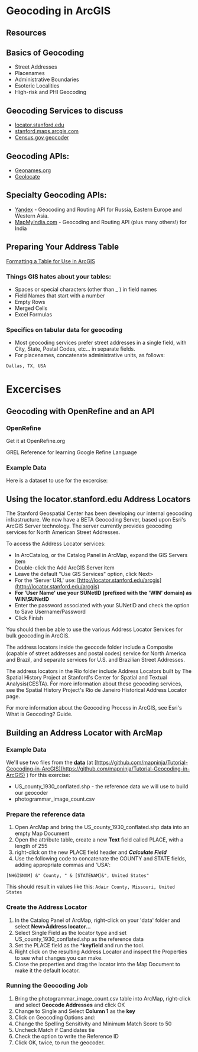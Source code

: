 # Geocoding in ArcGIS
## Resources


## Basics of Geocoding
* Street Addresses
* Placenames
* Administrative Boundaries
* Esoteric Localities
* High-risk and PHI Geocoding

## Geocoding Services to discuss
* [locator.stanford.edu](https://locator.stanford.edu/arcgis/rest/services)  
* [stanford.maps.arcgis.com](https://stanford.maps.arcgis.com/)  
* [Census.gov geocoder](https://www.census.gov/geo/maps-data/data/geocoder.html)  

## Geocoding APIs:
 * [Geonames.org](https://www.geonames.org/)
 * [Geolocate](http://www.geo-locate.org/)

## Specialty Geocoding APIs:
 * [Yandex](https://tech.yandex.com/maps/doc/geocoder/desc/concepts/limits-docpage/) - Geocoding and Routing API for Russia, Eastern Europe and Western Asia.  
 * [MapMyIndia.com](https://www.mapmyindia.com/api/) - Geocoding and Routing API (plus many others!) for India

## Preparing Your Address Table
[Formatting a Table for Use in ArcGIS](http://support.esri.com/EN/knowledgebase/techarticles/detail/30727) 
 
### Things GIS hates about your tables:  
* Spaces or special characters (other than _ ) in field names  
* Field Names that start with a number  
* Empty Rows  
* Merged Cells  
* Excel Formulas

### Specifics on tabular data for geocoding
* Most geocoding services prefer street addresses in a single field, with City, State, Postal Codes, etc... in separate fields.  
* For placenames, concatenate administrative units, as follows:

```Dallas, TX, USA```
 
 
# Excercises


## Geocoding with OpenRefine and an API
### OpenRefine
Get it at OpenRefine.org

GREL Reference for learning Google Refine Language

### Example Data 
Here is a dataset to use for the excercise:
 


## Using the locator.stanford.edu Address Locators
The Stanford Geospatial Center has been developing our internal geocoding infrastructure. We now have a BETA Geocoding Server, based upon Esri's ArcGIS Server technology. The server currently provides geocoding services for North American Street Addresses.

To access the Address Locator services:

* In ArcCatalog, or the Catalog Panel in ArcMap, expand the GIS Servers item    
* Double-click the Add ArcGIS Server item    
* Leave the default "Use GIS Services" option, click Next>  
* For the 'Server URL' use: [http://locator.stanford.edu/arcgis](http://locator.stanford.edu/arcgis)  
* **For 'User Name' use your SUNetID (prefixed with the 'WIN\' domain) as WIN\SUNetID**  
* Enter the password associated with your SUNetID and check the option to Save Username/Password  
* Click Finish  

You should then be able to use the various Address Locator Services for bulk geocoding in ArcGIS.

The address locators inside the geocode folder include a Composite (capable of street addresses and postal codes) service for North America and Brazil, and separate services for U.S. and Brazilian Street Addresses.

The address locators in the Rio folder include Address Locators built by The Spatial History Project at Stanford's Center for Spatial and Textual Analysis(CESTA). For more information about these geocoding services, see the Spatial History Project's Rio de Janeiro Historical Address Locator page.

For more information about the Geocoding Process in ArcGIS, see Esri's What is Geocoding? Guide.




## Building an Address Locator with ArcMap
### Example Data  
We'll use two files from the **[data](https://github.com/mapninja/Tutorial-Geocoding-in-ArcGIS)** (at [https://github.com/mapninja/Tutorial-Geocoding-in-ArcGIS](https://github.com/mapninja/Tutorial-Geocoding-in-ArcGIS) ) for this exercise: 
 
* US_county_1930_conflated.shp - the reference data we will use to build our geocoder
* photogrammar_image_count.csv

### Prepare the reference data

1. Open ArcMap and bring the US_county_1930_conflated.shp data into an empty Map Document
2. Open the attribute table, create a new **Text** field called PLACE, with a length of 255
3. right-click on the new PLACE field header and ***Calculate Field***
4. Use the following code to concatenate the COUNTY and STATE fields, adding appropriate commas and 'USA':

```[NHGISNAM] &" County, " & [STATENAM]&", United States"```  

This should result in values like this:
```Adair County, Missouri, United States```
### Create the Address Locator
1. In the Catalog Panel of ArcMap, right-click on your 'data' folder and select **New>Address locator...**
2. Select Single Field as the locator type and set US_county_1930_conflated.shp as the reference data
3. Set the PLACE field as the ***keyfield** and run the tool. 
4. Right click on the resulting Address Locator and inspect the Properties to see what changes you can make. 
5. Close the properties and drag the locator into the Map Document to make it the default locator.

### Running the Geocoding Job  
1. Bring the photogrammar_image_count.csv table into ArcMap, right-click and select **Geocode Addresses** and click OK
2. Change to Single and Select **Column 1** as the **key**
3. Click on Geocoding Options and:
 4. Change the Spelling Sensitivity and Minimum Match Score to 50
 5. Uncheck Match if Candidates tie
 6. Check the option to write the Reference ID
7. Click OK, twice, to run the geocoder.





